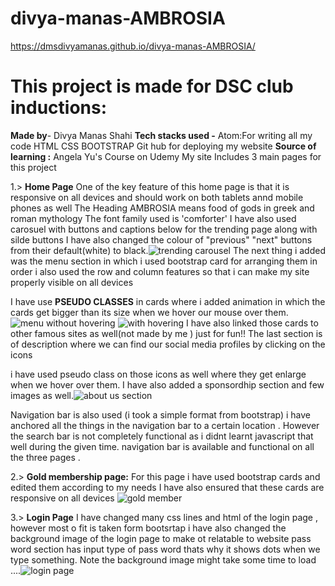 # divya-manas-AMBROSIA
https://dmsdivyamanas.github.io/divya-manas-AMBROSIA/


# This project is made for DSC club inductions:
**Made by**- Divya Manas Shahi
**Tech stacks used -**
Atom:For writing all my code
HTML
CSS
BOOTSTRAP
Git hub for deploying my website
**Source of learning :** Angela Yu's Course on Udemy
My site Includes 3 main pages for this project

1.> **Home Page**
One of the key feature of this home page is that it is responsive on all devices and should work on both tablets annd mobile phones as well
The Heading AMBROSIA means food of gods in greek and roman mythology
The font family used is 'comforter'
I have also used carosuel with buttons and captions below for the trending page along with silde buttons 
I have also changed the colour of "previous" "next" buttons from their default(white) to black.![trending carousel](https://user-images.githubusercontent.com/98876605/155319309-5d3972e1-ac36-4b38-b287-e158f5c93841.jpg)
The next thing i added was the menu section in which i used bootstrap card for arranging them in order 
i also used the row and column features so that i can make my site properly visible on all devices 

I have use **PSEUDO CLASSES** in cards where i added animation in which the cards get bigger than its size when we hover our mouse over them.![menu without hovering](https://user-images.githubusercontent.com/98876605/155319301-5c0a24e2-48b2-4dc6-a90e-a7eb3b42f4ae.jpg) ![with hovering](https://user-images.githubusercontent.com/98876605/155319320-c323a13b-3173-4499-b739-40f4200d6d3e.jpg)
 I have also linked those cards to other famous sites as well(not made by me ) just for fun!!
The last section is of description where we can find our social media profiles by clicking on the icons  

  i have used pseudo class on those icons as well where they get enlarge when we hover over them.
  I have also added  a sponsordhip section  and few images  as well.![about us section](https://user-images.githubusercontent.com/98876605/155319288-2a946d17-9b52-4687-9b6d-a62ccadeccb5.jpg)
  
  
 Navigation bar is also used (i took a simple format from bootstrap) i have anchored all the things in the navigation bar to a certain location .
 However the search bar is not completely functional as i didnt learnt javascript that well during the given time.
 navigation bar is available and functional on all the three pages .
 
 2.> **Gold membership page:**
For this page i have used bootstrap cards and edited them according to my needs 
I have also ensured that these cards are responsive on all devices ![gold member](https://user-images.githubusercontent.com/98876605/155319291-31801abc-0739-46ee-984b-f504bbef93c4.jpg)

3.> **Login Page**
I have changed many css lines and html of the login page , however most o fit is taken form bootsrtap 
i have also changed the background image  of the login page to make ot relatable to website 
pass word section has input type of pass word thats why it shows dots when we type something.
Note the background image might take some time to load ....![login page](https://user-images.githubusercontent.com/98876605/155319296-3167f265-aae1-4794-b043-f62b2f6ff592.jpg)
